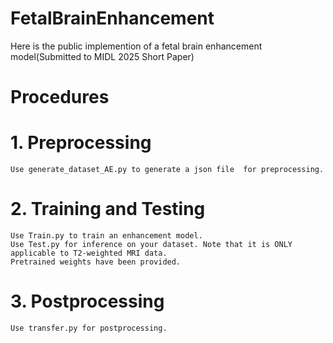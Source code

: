 # FetalBrainEnhancement

Here is the public implemention of a fetal brain enhancement model(Submitted to MIDL 2025 Short Paper)

# Procedures
# 1. Preprocessing
    Use generate_dataset_AE.py to generate a json file  for preprocessing.
# 2. Training and Testing
    Use Train.py to train an enhancement model.
    Use Test.py for inference on your dataset. Note that it is ONLY applicable to T2-weighted MRI data.
    Pretrained weights have been provided.
# 3. Postprocessing
    Use transfer.py for postprocessing.

